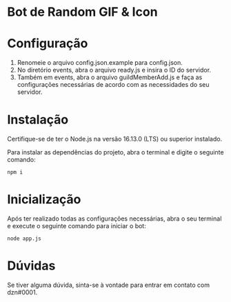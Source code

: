 # Bot de Random GIF & Icon


# Configuração

1. Renomeie o arquivo config.json.example para config.json.
2. No diretório events, abra o arquivo ready.js e insira o ID do servidor.
3. Também em events, abra o arquivo guildMemberAdd.js e faça as configurações necessárias de acordo com as necessidades do seu servidor.

# Instalação 
Certifique-se de ter o Node.js na versão 16.13.0 (LTS) ou superior instalado.

Para instalar as dependências do projeto, abra o terminal e digite o seguinte comando:

``` npm i ```

# Inicialização
Após ter realizado todas as configurações necessárias, abra o seu terminal e execute o seguinte comando para iniciar o bot:

```node app.js```


# Dúvidas
Se tiver alguma dúvida, sinta-se à vontade para entrar em contato com dzn#0001.

